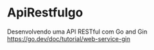 # ApiRestfulgo
 Desenvolvendo uma API RESTful com Go and Gin
https://go.dev/doc/tutorial/web-service-gin
